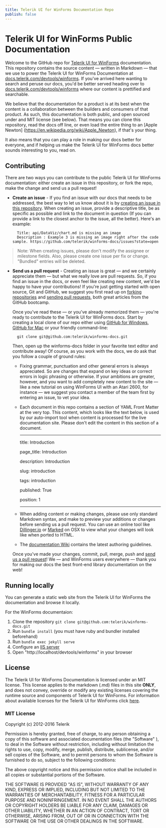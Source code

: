 ```yaml
---
title: Telerik UI for WinForms Documentation Repo
publish: false
---
```



# Telerik UI for WinForms Public Documentation

Welcome to the GitHub repo for [Telerik UI for WinForms](http://www.telerik.com/winforms) documentation. This repository contains the source content — written in Markdown — that we use to power the Telerik UI for WinForms Documentation at [docs.telerik.com/devtools/winforms](http://docs.telerik.com/devtools/winforms). If you've arrived here wanting to search and peruse our docs, you'd be better served heading over to [docs.telerik.com/devtools/winforms](http://docs.telerik.com/devtools/winforms) where our content is prettified and searchable.

We believe that the documentation for a product is at its best when the content is a collaboration between the builders and consumers of that product. As such, this documentation is both public, and open sourced under and MIT license (see below). That means you can clone this repository, read the docs off line, or even load the entire thing to an [Apple Newton] (https://en.wikipedia.org/wiki/Apple_Newton), if that's your thing.

It also means that you can play a role in making our docs better for everyone, and if helping us make the Telerik UI for WinForms docs better sounds interesting to you, read on.

## Contributing

There are two ways you can contribute to the public Telerik UI for WinForms documentation: either create an issue in this repository, or fork the repo, make the change and send us a pull request!

* **Create an issue** - If you find an issue with our docs that needs to be addressed, the best way to let us know about it is by [creating an issue in this repository](https://github.com/telerik/winforms-docs/issues?state=open). When creating an issue, provide a descriptive title, be as specific as possible and link to the document in question (If you can provide a link to the closest anchor to the issue, all the better). Here's an example:

        Title: api/DataViz/chart.md is missing an image
        Description : Example 3 is missing an image right after the code sample. https://github.com/telerik/winforms-docs/issues?state=open

> Note: When creating issues, please don't modify the assignee or milestone fields. Also, please create one issue per fix or change. "Bundled" entries will be deleted.

* **Send us a pull request** - Creating an issue is great — and we certainly appreciate them — but what we really love are pull requests. So, if you find an issue in the docs, or even feel like creating new content, we'd be happy to have your contributions! If you're just getting started with open source, Git and GitHub, we suggest you first read up on [forking repositories](https://help.github.com/articles/fork-a-repo) and [sending pull requests](https://help.github.com/articles/using-pull-requests), both great articles from the GitHub bootcamp.

    Once you've read these — or you've already memorized them — you're ready to contribute to the Telerik UI for WinForms docs. Start by creating a local clone of our repo either using [GitHub for Windows](http://windows.github.com/), [GitHub for Mac](http://mac.github.com/) or your friendly command-line:

        git clone git@github.com:telerik/winforms-docs.git

    Then, open up the winforms-docs folder in your favorite text editor and contribute away! Of course, as you work with the docs, we do ask that you follow a couple of ground rules:

    - Fixing grammar, punctuation and other general errors is always appreciated. So are changes that expand on key ideas or correct errors in logic phrasing or otherwise. If your ambitions are greater, however, and you want to add completely new content to the site — like a new tutorial on using WinForms UI with an Atari 2600, for instance — we suggest you contact a member of the team first by entering an issue, to vet your idea. 
    - Each document in this repo contains a section of YAML Front Matter at the very top. This content, which looks like the text below, is used by our auto-import tool when content is processed for the live documentation site. Please don't edit the content in this section of a document.

         ---

        title: Introduction

        page_title: Introduction 

        description: Introduction

        slug: introduction

        tags: introduction

        published: True

        position: 1

         ---
         

    - When adding content or making changes, please use only standard Markdown syntax, and make to preview your additions or changes before sending us a pull request. You can use an online tool like [Dillinger.io](http://dillinger.io/) or [Marked](http://markedapp.com/) on OSX to view what your changes will look like when ported to HTML.

    - The [documentation Wiki](https://github.com/telerik/winforms-docs/wiki) contains the latest authoring guidelines.

    Once you've made your changes, commit, pull, merge, push and [send us a pull request](https://help.github.com/articles/using-pull-requests)! We — and WinForms users everywhere — thank you for making our docs the best front-end library documentation on the web!

## Running locally

You can generate a static web site from the Telerik UI for WinForms the documentation and browse it locally.

For the WinForms documentaion:

 1. Clone the repository `git clone git@github.com:telerik/winforms-docs.git`
 2. Run `bundle install` (you must have ruby and bundler installed beforehand)
 3. Run `bundle exec jekyll serve`
 4. Configure an [IIS server](https://github.com/telerik/winforms-docs/wiki/Deploying-Documentation-on-IIS)
 5. Open "http://localhost/devtools/winforms" in your browser

## License

The Telerik UI for WinForms Documentation is licensed under an MIT license. This license applies to the markdown (.md) files in this site **ONLY**, and does not convey, override or modify any existing licenses covering the runtime source and components of Telerik UI for WinForms. For information about available licenses for the Telerik UI for WinForms click [here](http://www.telerik.com/purchase/license-agreement/winforms-dlw-s).

### MIT License

Copyright (c) 2012-2016 Telerik

Permission is hereby granted, free of charge, to any person obtaining a copy of this software and associated documentation files (the "Software" ), to deal in the Software without restriction, including without limitation the rights to use, copy, modify, merge, publish, distribute, sublicense, and/or sell copies of the Software, and to permit persons to whom the Software is furnished to do so, subject to the following conditions:

The above copyright notice and this permission notice shall be included in all copies or substantial portions of the Software.

THE SOFTWARE IS PROVIDED "AS IS", WITHOUT WARRANTY OF ANY KIND, EXPRESS OR IMPLIED, INCLUDING BUT NOT LIMITED TO THE WARRANTIES OF MERCHANTABILITY, FITNESS FOR A PARTICULAR PURPOSE AND NONINFRINGEMENT. IN NO EVENT SHALL THE AUTHORS OR COPYRIGHT HOLDERS BE LIABLE FOR ANY CLAIM, DAMAGES OR OTHER LIABILITY, WHETHER IN AN ACTION OF CONTRACT, TORT OR OTHERWISE, ARISING FROM, OUT OF OR IN CONNECTION WITH THE SOFTWARE OR THE USE OR OTHER DEALINGS IN THE SOFTWARE.

